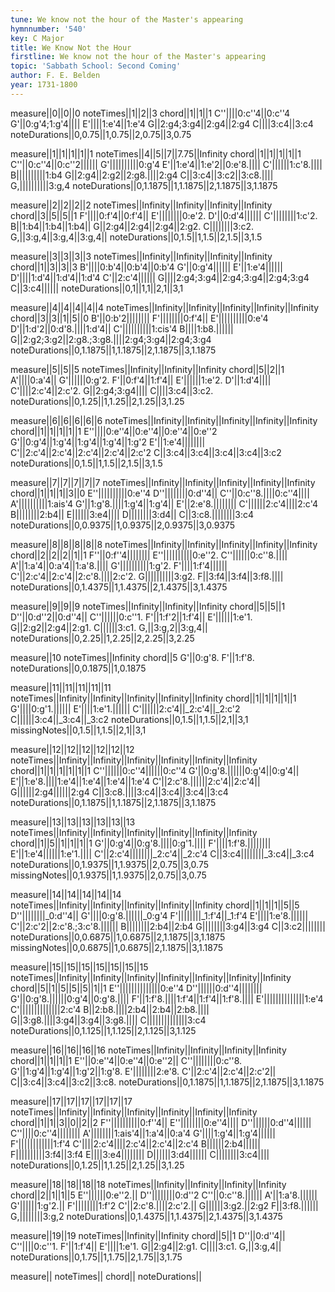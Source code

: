 ```yaml
---
tune: We know not the hour of the Master's appearing
hymnnumber: '540'
key: C Major
title: We Know Not the Hour
firstline: We know not the hour of the Master's appearing
topic: 'Sabbath School: Second Coming'
author: F. E. Belden
year: 1731-1800
---
```

measure||0||0||0
noteTimes||1||2||3
chord||1||1||1
C''||||0:c''4||0:c''4
G'||0:g'4;1:g'4||||
E'||||1:e'4||1:e'4
G||2:g4;3:g4||2:g4||2:g4
C||||3:c4||3:c4
noteDurations||0,0.75||1,0.75||2,0.75||3,0.75

measure||1||1||1||1||1
noteTimes||4||5||7||7.75||Infinity
chord||1||1||1||1||1
C''||0:c''4||0:c''2||||||
G'||||||||||0:g'4
E'||1:e'4||1:e'2||0:e'8.||||
C'||||||1:c'8.||||
B||||||||||1:b4
G||2:g4||2:g2||2:g8.||||2:g4
C||3:c4||3:c2||3:c8.||||
G,||||||||||3:g,4
noteDurations||0,1.1875||1,1.1875||2,1.1875||3,1.1875

measure||2||2||2||2
noteTimes||Infinity||Infinity||Infinity||Infinity
chord||3||5||5||1
F'||||0:f'4||0:f'4||
E'||||||||0:e'2.
D'||0:d'4||||||
C'||||||||1:c'2.
B||1:b4||1:b4||1:b4||
G||2:g4||2:g4||2:g4||2:g2.
C||||||||3:c2.
G,||3:g,4||3:g,4||3:g,4||
noteDurations||0,1.5||1,1.5||2,1.5||3,1.5

measure||3||3||3||3
noteTimes||Infinity||Infinity||Infinity||Infinity
chord||1||3||3||3
B'||||0:b'4||0:b'4||0:b'4
G'||0:g'4||||||
E'||1:e'4||||||
D'||||1:d'4||1:d'4||1:d'4
C'||2:c'4||||||
G||||2:g4;3:g4||2:g4;3:g4||2:g4;3:g4
C||3:c4||||||
noteDurations||0,1||1,1||2,1||3,1

measure||4||4||4||4||4
noteTimes||Infinity||Infinity||Infinity||Infinity||Infinity
chord||3||3||1||5||0
B'||0:b'2||||||||
F'||||||||0:f'4||
E'||||||||||0:e'4
D'||1:d'2||0:d'8.||||1:d'4||
C'||||||||||1:cis'4
B||||1:b8.||||||
G||2:g2;3:g2||2:g8.;3:g8.||||2:g4;3:g4||2:g4;3:g4
noteDurations||0,1.1875||1,1.1875||2,1.1875||3,1.1875

measure||5||5||5
noteTimes||Infinity||Infinity||Infinity
chord||5||2||1
A'||||0:a'4||
G'||||||0:g'2.
F'||0:f'4||1:f'4||
E'||||||1:e'2.
D'||1:d'4||||
C'||||2:c'4||2:c'2.
G||2:g4;3:g4||||
C||||3:c4||3:c2.
noteDurations||0,1.25||1,1.25||2,1.25||3,1.25

measure||6||6||6||6||6
noteTimes||Infinity||Infinity||Infinity||Infinity||Infinity
chord||1||1||1||1||1
E''||||0:e''4||0:e''4||0:e''4||0:e''2
G'||0:g'4||1:g'4||1:g'4||1:g'4||1:g'2
E'||1:e'4||||||||
C'||2:c'4||2:c'4||2:c'4||2:c'4||2:c'2
C||3:c4||3:c4||3:c4||3:c4||3:c2
noteDurations||0,1.5||1,1.5||2,1.5||3,1.5

measure||7||7||7||7||7
noteTimes||Infinity||Infinity||Infinity||Infinity||Infinity
chord||1||1||1||3||0
E''||||||||||0:e''4
D''||||||||0:d''4||
C''||0:c''8.||||0:c''4||||
A'||||||||||1:ais'4
G'||1:g'8.||||1:g'4||1:g'4||
E'||2:e'8.||||||||
C'||||||2:c'4||||2:c'4
B||||||||2:b4||
E||||||3:e4||||
D||||||||3:d4||
C||3:c8.||||||||3:c4
noteDurations||0,0.9375||1,0.9375||2,0.9375||3,0.9375

measure||8||8||8||8||8
noteTimes||Infinity||Infinity||Infinity||Infinity||Infinity
chord||2||2||2||1||1
F''||0:f''4||||||||
E''||||||||||0:e''2.
C''||||||0:c''8.||||
A'||1:a'4||0:a'4||1:a'8.||||
G'||||||||||1:g'2.
F'||||1:f'4||||||
C'||2:c'4||2:c'4||2:c'8.||||2:c'2.
G||||||||||3:g2.
F||3:f4||3:f4||3:f8.||||
noteDurations||0,1.4375||1,1.4375||2,1.4375||3,1.4375

measure||9||9||9
noteTimes||Infinity||Infinity||Infinity
chord||5||5||1
D''||0:d''2||0:d''4||
C''||||||0:c''1.
F'||1:f'2||1:f'4||
E'||||||1:e'1.
G||2:g2||2:g4||2:g1.
C||||||3:c1.
G,||3:g,2||3:g,4||
noteDurations||0,2.25||1,2.25||2,2.25||3,2.25

measure||10
noteTimes||Infinity
chord||5
G'||0:g'8.
F'||1:f'8.
noteDurations||0,0.1875||1,0.1875

measure||11||11||11||11||11
noteTimes||Infinity||Infinity||Infinity||Infinity||Infinity
chord||1||1||1||1||1
G'||||0:g'1.||||||
E'||||1:e'1.||||||
C'||||||2:c'4||_2:c'4||_2:c'2
C||||||3:c4||_3:c4||_3:c2
noteDurations||0,1.5||1,1.5||2,1||3,1
missingNotes||0,1.5||1,1.5||2,1||3,1

measure||12||12||12||12||12||12
noteTimes||Infinity||Infinity||Infinity||Infinity||Infinity||Infinity
chord||1||1||1||1||1||1
C''||||||0:c''4||||||0:c''4
G'||0:g'8.||||||0:g'4||0:g'4||
E'||1:e'8.||||1:e'4||1:e'4||1:e'4||1:e'4
C'||2:c'8.||||||2:c'4||2:c'4||
G||||||2:g4||||||2:g4
C||3:c8.||||3:c4||3:c4||3:c4||3:c4
noteDurations||0,1.1875||1,1.1875||2,1.1875||3,1.1875

measure||13||13||13||13||13||13
noteTimes||Infinity||Infinity||Infinity||Infinity||Infinity||Infinity
chord||1||5||1||1||1||1
G'||0:g'4||0:g'8.||||0:g'1.||||
F'||||1:f'8.||||||||
E'||1:e'4||||||1:e'1.||||
C'||2:c'4||||||||_2:c'4||_2:c'4
C||3:c4||||||||_3:c4||_3:c4
noteDurations||0,1.9375||1,1.9375||2,0.75||3,0.75
missingNotes||0,1.9375||1,1.9375||2,0.75||3,0.75

measure||14||14||14||14||14
noteTimes||Infinity||Infinity||Infinity||Infinity||Infinity
chord||1||1||1||5||5
D''||||||||_0:d''4||
G'||||0:g'8.||||||_0:g'4
F'||||||||_1:f'4||_1:f'4
E'||||1:e'8.||||||
C'||2:c'2||2:c'8.;3:c'8.||||||
B||||||||2:b4||2:b4
G||||||||3:g4||3:g4
C||3:c2||||||||
noteDurations||0,0.6875||1,0.6875||2,1.1875||3,1.1875
missingNotes||0,0.6875||1,0.6875||2,1.1875||3,1.1875

measure||15||15||15||15||15||15||15
noteTimes||Infinity||Infinity||Infinity||Infinity||Infinity||Infinity||Infinity
chord||5||1||5||5||5||1||1
E''||||||||||||||0:e''4
D''||||||0:d''4||||||||
G'||0:g'8.||||||0:g'4||0:g'8.||||
F'||1:f'8.||||1:f'4||1:f'4||1:f'8.||||
E'||||||||||||||1:e'4
C'||||||||||||||2:c'4
B||2:b8.||||2:b4||2:b4||2:b8.||||
G||3:g8.||||3:g4||3:g4||3:g8.||||
C||||||||||||||3:c4
noteDurations||0,1.125||1,1.125||2,1.125||3,1.125

measure||16||16||16||16
noteTimes||Infinity||Infinity||Infinity||Infinity
chord||1||1||1||1
E''||0:e''4||0:e''4||0:e''2||
C''||||||||0:c''8.
G'||1:g'4||1:g'4||1:g'2||1:g'8.
E'||||||||2:e'8.
C'||2:c'4||2:c'4||2:c'2||
C||3:c4||3:c4||3:c2||3:c8.
noteDurations||0,1.1875||1,1.1875||2,1.1875||3,1.1875

measure||17||17||17||17||17||17
noteTimes||Infinity||Infinity||Infinity||Infinity||Infinity||Infinity
chord||1||1||3||0||2||2
F''||||||||||0:f''4||
E''||||||||0:e''4||||
D''||||||0:d''4||||||
C''||||0:c''4||||||||
A'||||||||1:ais'4||1:a'4||0:a'4
G'||||1:g'4||1:g'4||||||
F'||||||||||||1:f'4
C'||||2:c'4||||2:c'4||2:c'4||2:c'4
B||||||2:b4||||||
F||||||||||3:f4||3:f4
E||||3:e4||||||||
D||||||3:d4||||||
C||||||||3:c4||||
noteDurations||0,1.25||1,1.25||2,1.25||3,1.25

measure||18||18||18||18
noteTimes||Infinity||Infinity||Infinity||Infinity
chord||2||1||1||5
E''||||||0:e''2.||
D''||||||||0:d''2
C''||0:c''8.||||||
A'||1:a'8.||||||
G'||||||1:g'2.||
F'||||||||1:f'2
C'||2:c'8.||||2:c'2.||
G||||||3:g2.||2:g2
F||3:f8.||||||
G,||||||||3:g,2
noteDurations||0,1.4375||1,1.4375||2,1.4375||3,1.4375

measure||19||19
noteTimes||Infinity||Infinity
chord||5||1
D''||0:d''4||
C''||||0:c''1.
F'||1:f'4||
E'||||1:e'1.
G||2:g4||2:g1.
C||||3:c1.
G,||3:g,4||
noteDurations||0,1.75||1,1.75||2,1.75||3,1.75

measure||
noteTimes||
chord||
noteDurations||

